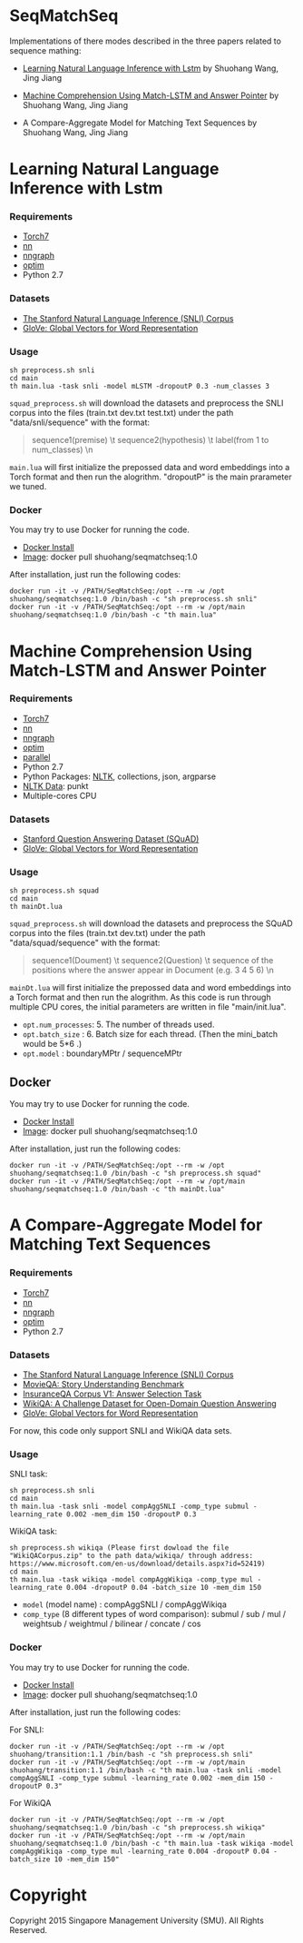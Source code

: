 # SeqMatchSeq
Implementations of there modes described in the three papers related to sequence mathing:

- [Learning Natural Language Inference with Lstm](https://arxiv.org/abs/1512.08849) by Shuohang Wang, Jing Jiang

- [Machine Comprehension Using Match-LSTM and Answer Pointer](https://arxiv.org/abs/1608.07905) by Shuohang Wang, Jing Jiang

- A Compare-Aggregate Model for Matching Text Sequences by Shuohang Wang, Jing Jiang

# Learning Natural Language Inference with Lstm

### Requirements
- [Torch7](https://github.com/torch/torch7)
- [nn](https://github.com/torch/nn)
- [nngraph](https://github.com/torch/nngraph)
- [optim](https://github.com/torch/optim)
- Python 2.7

### Datasets
- [The Stanford Natural Language Inference (SNLI) Corpus](http://nlp.stanford.edu/projects/snli/)
- [GloVe: Global Vectors for Word Representation](http://nlp.stanford.edu/data/glove.840B.300d.zip)

### Usage
```
sh preprocess.sh snli
cd main
th main.lua -task snli -model mLSTM -dropoutP 0.3 -num_classes 3
```

`squad_preprocess.sh` will download the datasets and preprocess the SNLI corpus into the files 
(train.txt dev.txt test.txt) under the path "data/snli/sequence" with the format:

>sequence1(premise) \t sequence2(hypothesis) \t label(from 1 to num_classes) \n

`main.lua` will first initialize the prepossed data and word embeddings into a Torch format and 
then run the alogrithm. "dropoutP" is the main prarameter we tuned.

### Docker
You may try to use Docker for running the code.
- [Docker Install](https://github.com/codalab/codalab-worksheets/wiki/Installing-Docker)
- [Image](https://hub.docker.com/r/shuohang/seqmatchseq/): docker pull shuohang/seqmatchseq:1.0

After installation, just run the following codes:
```
docker run -it -v /PATH/SeqMatchSeq:/opt --rm -w /opt      shuohang/seqmatchseq:1.0 /bin/bash -c "sh preprocess.sh snli"
docker run -it -v /PATH/SeqMatchSeq:/opt --rm -w /opt/main shuohang/seqmatchseq:1.0 /bin/bash -c "th main.lua"
```
# Machine Comprehension Using Match-LSTM and Answer Pointer

### Requirements
- [Torch7](https://github.com/torch/torch7)
- [nn](https://github.com/torch/nn)
- [nngraph](https://github.com/torch/nngraph)
- [optim](https://github.com/torch/optim)
- [parallel](https://github.com/clementfarabet/lua---parallel)
- Python 2.7
- Python Packages: [NLTK](http://www.nltk.org/install.html), collections, json, argparse
- [NLTK Data](http://www.nltk.org/data.html): punkt
- Multiple-cores CPU

### Datasets
- [Stanford Question Answering Dataset (SQuAD)](https://rajpurkar.github.io/SQuAD-explorer/)
- [GloVe: Global Vectors for Word Representation](http://nlp.stanford.edu/data/glove.840B.300d.zip)

### Usage
```
sh preprocess.sh squad
cd main
th mainDt.lua 
```

`squad_preprocess.sh` will download the datasets and preprocess the SQuAD corpus into the files 
(train.txt dev.txt) under the path "data/squad/sequence" with the format:

>sequence1(Doument) \t sequence2(Question) \t sequence of the positions where the answer appear 
in Document (e.g. 3 4 5 6)  \n

`mainDt.lua` will first initialize the prepossed data and word embeddings into a Torch format and 
then run the alogrithm. As this code is run through multiple CPU cores, the initial parameters are
written in file "main/init.lua". 

- `opt.num_processes`: 5. The number of threads used.
- `opt.batch_size`   : 6. Batch size for each thread. (Then the mini_batch would be 5*6 .)
- `opt.model`        : boundaryMPtr / sequenceMPtr 

## Docker
You may try to use Docker for running the code.
- [Docker Install](https://github.com/codalab/codalab-worksheets/wiki/Installing-Docker)
- [Image](https://hub.docker.com/r/shuohang/seqmatchseq/): docker pull shuohang/seqmatchseq:1.0

After installation, just run the following codes:
```
docker run -it -v /PATH/SeqMatchSeq:/opt --rm -w /opt      shuohang/seqmatchseq:1.0 /bin/bash -c "sh preprocess.sh squad"
docker run -it -v /PATH/SeqMatchSeq:/opt --rm -w /opt/main shuohang/seqmatchseq:1.0 /bin/bash -c "th mainDt.lua"
```

# A Compare-Aggregate Model for Matching Text Sequences
### Requirements
- [Torch7](https://github.com/torch/torch7)
- [nn](https://github.com/torch/nn)
- [nngraph](https://github.com/torch/nngraph)
- [optim](https://github.com/torch/optim)
- Python 2.7

### Datasets
- [The Stanford Natural Language Inference (SNLI) Corpus](http://nlp.stanford.edu/projects/snli/)
- [MovieQA: Story Understanding Benchmark](http://movieqa.cs.toronto.edu/home/)
- [InsuranceQA Corpus V1: Answer Selection Task](https://github.com/shuzi/insuranceQA)
- [WikiQA: A Challenge Dataset for Open-Domain Question Answering](https://www.microsoft.com/en-us/research/publication/wikiqa-a-challenge-dataset-for-open-domain-question-answering/)
- [GloVe: Global Vectors for Word Representation](http://nlp.stanford.edu/data/glove.840B.300d.zip)

For now, this code only support SNLI and WikiQA data sets.

### Usage
SNLI task:
```
sh preprocess.sh snli
cd main
th main.lua -task snli -model compAggSNLI -comp_type submul -learning_rate 0.002 -mem_dim 150 -dropoutP 0.3 
```
WikiQA task:
```
sh preprocess.sh wikiqa (Please first dowload the file "WikiQACorpus.zip" to the path data/wikiqa/ through address: https://www.microsoft.com/en-us/download/details.aspx?id=52419)
cd main
th main.lua -task wikiqa -model compAggWikiqa -comp_type mul -learning_rate 0.004 -dropoutP 0.04 -batch_size 10 -mem_dim 150 
```

- `model` (model name) : compAggSNLI  / compAggWikiqa 
- `comp_type` (8 different types of word comparison): submul / sub / mul / weightsub / weightmul / bilinear / concate / cos

### Docker
You may try to use Docker for running the code.
- [Docker Install](https://github.com/codalab/codalab-worksheets/wiki/Installing-Docker)
- [Image](https://hub.docker.com/r/shuohang/seqmatchseq/): docker pull shuohang/seqmatchseq:1.0

After installation, just run the following codes:

For SNLI:
```
docker run -it -v /PATH/SeqMatchSeq:/opt --rm -w /opt      shuohang/transition:1.1 /bin/bash -c "sh preprocess.sh snli"
docker run -it -v /PATH/SeqMatchSeq:/opt --rm -w /opt/main shuohang/transition:1.1 /bin/bash -c "th main.lua -task snli -model compAggSNLI -comp_type submul -learning_rate 0.002 -mem_dim 150 -dropoutP 0.3"
```
For WikiQA
```
docker run -it -v /PATH/SeqMatchSeq:/opt --rm -w /opt      shuohang/seqmatchseq:1.0 /bin/bash -c "sh preprocess.sh wikiqa"
docker run -it -v /PATH/SeqMatchSeq:/opt --rm -w /opt/main shuohang/seqmatchseq:1.0 /bin/bash -c "th main.lua -task wikiqa -model compAggWikiqa -comp_type mul -learning_rate 0.004 -dropoutP 0.04 -batch_size 10 -mem_dim 150"
```
# Copyright
Copyright 2015 Singapore Management University (SMU). All Rights Reserved.
